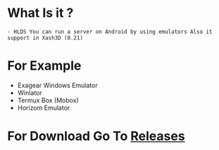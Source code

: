 # What Is it ?
`- HLDS You can run a server on Android by using emulators
Also it support in Xash3D (0.21)`

# For Example

- Exagear Windows Emulator
- Winlator
- Termux Box (Mobox)
- Horizom Emulator

# For Download Go To [Releases](https://github.com/vx-moha/hlds-android/releases)
